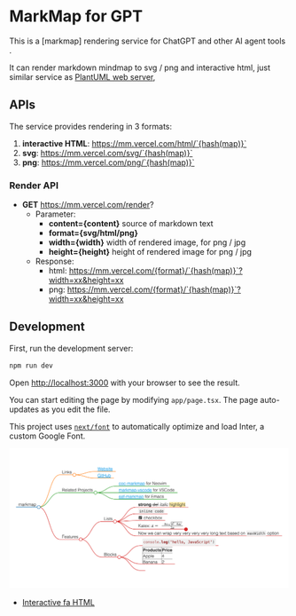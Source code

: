 # MarkMap for GPT
This is a [markmap] rendering service for ChatGPT and other AI agent tools . 

It can render markdown mindmap to svg / png and interactive html, just similar service as [PlantUML web server](https://www.plantuml.com/plantuml/uml/SyfFKj2rKt3CoKnELR1Io4ZDoSa70000),



## APIs
The service provides rendering in 3 formats: 
1. **interactive HTML**: https://mm.vercel.com/html/`{hash(map)}`
2. **svg**: https://mm.vercel.com/svg/`{hash(map)}`
3. **png**: https://mm.vercel.com/png/`{hash(map)}`

### Render API

* **GET** https://mm.vercel.com/render?
  * Parameter:
    * **content={content}** source of markdown text
    * **format={svg/html/png}**
    * **width={width}** width of rendered image, for png / jpg
    * **height={height}** height of rendered image for png / jpg
  * Response:
    * html: https://mm.vercel.com/{format}/`{hash(map)}`?width=xx&height=xx
    * png: https://mm.vercel.com/{format}/`{hash(map)}`?width=xx&height=xx


## Development

First, run the development server:

```bash
npm run dev
```

Open [http://localhost:3000](http://localhost:3000) with your browser to see the result.

You can start editing the page by modifying `app/page.tsx`. The page auto-updates as you edit the file.

This project uses [`next/font`](https://nextjs.org/docs/basic-features/font-optimization) to automatically optimize and load Inter, a custom Google Font.

![sample.png](./public/sample.png)

  
* [Interactive fa HTML](public/sample.html)